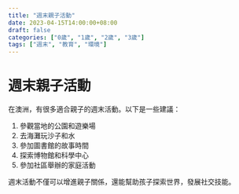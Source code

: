 ```yaml
---
title: "週末親子活動"
date: 2023-04-15T14:00:00+08:00
draft: false
categories: ["0歲", "1歲", "2歲", "3歲"]
tags: ["週末", "教育", "環境"]
---
```


# 週末親子活動

在澳洲，有很多適合親子的週末活動。以下是一些建議：

1. 參觀當地的公園和遊樂場
2. 去海灘玩沙子和水
3. 參加圖書館的故事時間
4. 探索博物館和科學中心
5. 參加社區舉辦的家庭活動

週末活動不僅可以增進親子關係，還能幫助孩子探索世界，發展社交技能。